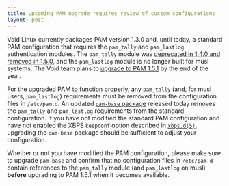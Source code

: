 ```yaml
---
title: Upcoming PAM upgrade requires review of custom configurations
layout: post
---
```


Void Linux currently packages PAM version 1.3.0 and, until today, a standard
PAM configuration that requires the `pam_tally` and `pam_lastlog`
authentication modules. The `pam_tally` module was
[deprecated in 1.4.0 and removed in 1.5.0](https://raw.githubusercontent.com/linux-pam/linux-pam/master/NEWS),
and the `pam_lastlog` module is no longer built for musl systems. The Void team
plans to [upgrade to PAM 1.5.1](https://github.com/void-linux/void-packages/pull/25506)
by the end of the year.

For the upgraded PAM to function properly, any `pam_tally` (and, for musl
users, `pam_lastlog`) requirements must be removed from the configuration files
in `/etc/pam.d`. An updated [`pam-base` package](https://github.com/void-linux/void-packages/commit/e065ac229d78c4a1819098c7bda45bbd717120ba)
released today removes the `pam_tally` and `pam_lastlog` requirements from the
standard configuration. If you have not modified the standard PAM
configuration and have not enabled the XBPS `keepconf` option described in
[`xbps.d(5)`](https://man.voidlinux.org/xbps.d.5), upgrading the `pam-base`
package should be sufficient to adjust your configuration.

Whether or not you have modified the PAM configuration, please make sure to
upgrade `pam-base` and confirm that no configuration files in `/etc/pam.d`
contain references to the `pam_tally` module (and `pam_lastlog` on musl)
**before** upgrading to PAM 1.5.1 when it becomes available.
